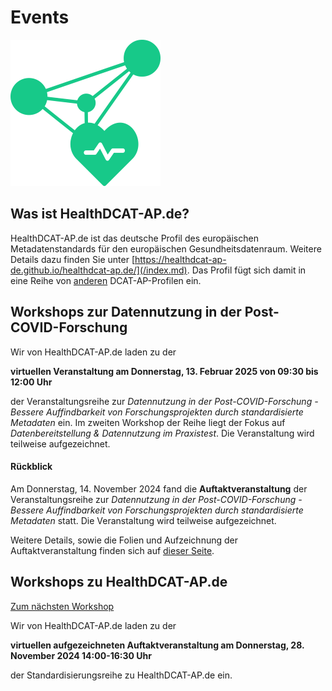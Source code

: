 # Events

![Logo HealthDCAT-AP.de](https://github.com/HealthDCAT-AP-de/healthdcat-ap.de/blob/main/images/logo_small.png?raw=true)


## Was ist HealthDCAT-AP.de?

HealthDCAT-AP.de ist das deutsche Profil des europäischen Metadatenstandards für den europäischen Gesundheitsdatenraum. 
Weitere Details dazu finden Sie unter [https://healthdcat-ap-de.github.io/healthdcat-ap.de/](/index.md).
Das Profil fügt sich damit in eine Reihe von [anderen](https://github.com/GKStGovData/awesome-dcat-ap) DCAT-AP-Profilen ein. 


## Workshops zur Datennutzung in der Post-COVID-Forschung

Wir von HealthDCAT-AP.de laden zu der

**virtuellen Veranstaltung am Donnerstag, 13. Februar 2025 von 09:30 bis 12:00 Uhr**

der Veranstaltungsreihe zur *Datennutzung in der Post-COVID-Forschung - Bessere Auffindbarkeit von Forschungsprojekten durch standardisierte Metadaten* ein. Im zweiten Workshop der Reihe liegt der Fokus auf *Datenbereitstellung & Datennutzung im Praxistest*.
Die Veranstaltung wird teilweise aufgezeichnet.

#### Rückblick


Am Donnerstag, 14. November 2024 fand die **Auftaktveranstaltung** der Veranstaltungsreihe zur *Datennutzung in der Post-COVID-Forschung - Bessere Auffindbarkeit von Forschungsprojekten durch standardisierte Metadaten* statt. Die Veranstaltung wird teilweise aufgezeichnet.

Weitere Details, sowie die Folien und Aufzeichnung der Auftaktveranstaltung finden sich auf [dieser Seite](/events/datennutzung/2024-11-14_WS1-Kickoff.md).



## Workshops zu HealthDCAT-AP.de

[Zum nächsten Workshop](/events/standardisierung/2024-11-28_WS1-Kickoff.md)

Wir von HealthDCAT-AP.de laden zu der

**virtuellen aufgezeichneten Auftaktveranstaltung am Donnerstag, 28. November 2024 14:00-16:30 Uhr**

der Standardisierungsreihe zu HealthDCAT-AP.de ein.


